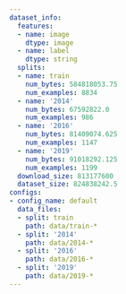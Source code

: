 ```yaml
---
dataset_info:
  features:
  - name: image
    dtype: image
  - name: label
    dtype: string
  splits:
  - name: train
    num_bytes: 584818053.75
    num_examples: 8834
  - name: '2014'
    num_bytes: 67592822.0
    num_examples: 986
  - name: '2016'
    num_bytes: 81409074.625
    num_examples: 1147
  - name: '2019'
    num_bytes: 91018292.125
    num_examples: 1199
  download_size: 813177600
  dataset_size: 824838242.5
configs:
- config_name: default
  data_files:
  - split: train
    path: data/train-*
  - split: '2014'
    path: data/2014-*
  - split: '2016'
    path: data/2016-*
  - split: '2019'
    path: data/2019-*
---
```

